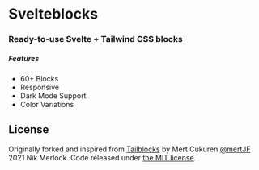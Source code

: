 # Svelteblocks
### Ready-to-use Svelte + Tailwind CSS blocks
##### Features

* 60+ Blocks
* Responsive
* Dark Mode Support
* Color Variations


## License

Originally forked and inspired from  [Tailblocks](https://tailblocks.cc) by Mert Cukuren [@mertJF](https://github.com/mertJF)
2021 Nik Merlock. Code released under [the MIT license](https://github.com/mertjf/tailblocks/blob/master/LICENSE).
